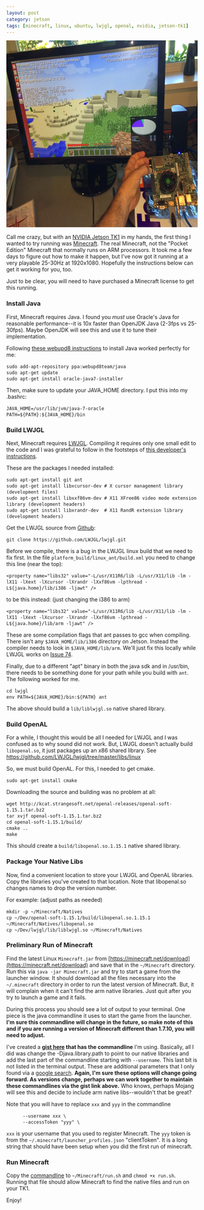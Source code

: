 ```yaml
---
layout: post
category: jetson
tags: [minecraft, linux, ubuntu, lwjgl, openal, nvidia, jetson-tk1]
---
```


<img src="/assets/image/jetson_minecraft_med.jpg" width="645" height="490" />

Call me crazy, but with an [NVIDIA Jetson
TK1](https://developer.nvidia.com/jetson-tk1) in my hands, the first
thing I wanted to try running was [Minecraft](https://minecraft.net/).
The real Minecraft, not the "Pocket Edition" Minecraft that normally
runs on ARM processors.  It took me a few days to figure out how to
make it happen, but I've now got it running at a very playable 25-30Hz
at 1920x1080.  Hopefully the instructions below can get it working for
you, too.

Just to be clear, you will need to have purchased a Minecraft license
to get this running.

### Install Java

First, Minecraft requires Java.  I found you *must* use Oracle's Java
for reasonable performance--it is 10x faster than OpenJDK Java (2-3fps
vs 25-30fps).  Maybe OpenJDK will see this and use it to tune their
implementation.

Following [these webupd8
instructions](http://www.webupd8.org/2012/01/install-oracle-java-jdk-7-in-ubuntu-via.html)
to install Java worked perfectly for me:

```
sudo add-apt-repository ppa:webupd8team/java
sudo apt-get update
sudo apt-get install oracle-java7-installer
```

Then, make sure to update your JAVA_HOME directory.  I put this into
my .bashrc:

```
JAVA_HOME=/usr/lib/jvm/java-7-oracle
PATH=${PATH}:${JAVA_HOME}/bin
```

### Build LWJGL

Next, Minecraft requires [LWJGL](http://lwjgl.org/).  Compiling it
requires only one small edit to the code and I was grateful to follow
in the footsteps of [this developer's
instructions](http://it.toolbox.com/wiki/index.php/Developing_on_Raspberry_Pi).

These are the packages I needed installed:

```
sudo apt-get install git ant
sudo apt-get install libxcursor-dev # X cursor management library (development files)
sudo apt-get install libxxf86vm-dev # X11 XFree86 video mode extension library (development headers)
sudo apt-get install libxrandr-dev  # X11 RandR extension library (development headers)
```

Get the LWJGL source from [Github](http://github.com):

```
git clone https://github.com/LWJGL/lwjgl.git
```

Before we compile, there is a bug in the LWJGL linux build that we
need to fix first. In the file `platform_build/linux_ant/build.xml`
you need to change this line (near the top):

```
<property name="libs32" value="-L/usr/X11R6/lib -L/usr/X11/lib -lm -lX11 -lXext -lXcursor -lXrandr -lXxf86vm -lpthread -L${java.home}/lib/i386 -ljawt" />
```

to be this instead: (just changing the i386 to arm)

```
<property name="libs32" value="-L/usr/X11R6/lib -L/usr/X11/lib -lm -lX11 -lXext -lXcursor -lXrandr -lXxf86vm -lpthread -L${java.home}/lib/arm -ljawt" />
```

These are some compilation flags that ant passes to gcc when
compiling. There isn't any `$JAVA_HOME/lib/i386` directory on Jetson.
Instead the compiler needs to look in `$JAVA_HOME/lib/arm`.  We'll
just fix this locally while LWJGL works on [Issue
74](https://github.com/LWJGL/lwjgl/issues/74#issuecomment-50048448).

Finally, due to a different "apt" binary in both the java sdk and in
/usr/bin, there needs to be something done for your path while you
build with `ant`.  The following worked for me.

```
cd lwjgl
env PATH=${JAVA_HOME}/bin:${PATH} ant
```

The above should build a `lib/liblwjgl.so` native shared library.

### Build OpenAL

For a while, I thought this would be all I needed for LWJGL and I was
confused as to why sound did not work.  But, LWJGL doesn't actually
build `libopenal.so`, it just packages up an x86 shared library.
See https://github.com/LWJGL/lwjgl/tree/master/libs/linux

So, we must build OpenAL.  For this, I needed to get cmake.

```
sudo apt-get install cmake
```

Downloading the source and building was no problem at all:

```
wget http://kcat.strangesoft.net/openal-releases/openal-soft-1.15.1.tar.bz2
tar xvjf openal-soft-1.15.1.tar.bz2
cd openal-soft-1.15.1/build/
cmake ..
make
```

This should create a `build/libopenal.so.1.15.1` native shared library.

### Package Your Native Libs

Now, find a convenient location to store your LWJGL and OpenAL
libraries.  Copy the libraries you've created to that location.  Note
that libopenal.so changes names to drop the version number.

For example: (adjust paths as needed)

```
mkdir -p ~/Minecraft/Natives
cp ~/Dev/openal-soft-1.15.1/build/libopenal.so.1.15.1 ~/Minecraft/Natives/libopenal.so
cp ~/Dev/lwjgl/lib/liblwjgl.so ~/Minecraft/Natives
```

### Preliminary Run of Minecraft

Find the latest Linux `Minecraft.jar` from
[https://minecraft.net/download](https://minecraft.net/download) and
save that in the `~/Minecraft` directory.  Run this via `java -jar
Minecraft.jar` and try to start a game from the launcher window.  It
should download all the files necessary into the `~/.minecraft`
directory in order to run the latest version of Minecraft.  But, it
will complain when it can't find the arm native libraries.  Just quit
after you try to launch a game and it fails.

During this process you should see a lot of output to your terminal.
One piece is the java commandline it uses to start the game from the
launcher.  **I'm sure this commandline will change in the future, so
make note of this and if you are running a version of Minecraft
different than 1.7.10, you will need to adjust.**

I've created a **[gist
here](https://gist.github.com/rogerallen/91526c9c8be1a82881e0) that
has the commandline** I'm using.  Basically, all I did was change the
-Djava.library.path to point to our native libraries and add the last
part of the commandline starting with `--username`.  This last bit is
not listed in the terminal output.  These are additional parameters
that I only found via a [google
search](http://gaming.stackexchange.com/questions/156000/launching-minecraft-1-7-4-from-the-command-line). **Again,
I'm sure these options will change going forward.  As versions change,
perhaps we can work together to maintain these commandlines via the
gist link above.** Who knows, perhaps Mojang will see this and decide
to include arm native libs--wouldn't that be great?

Note that you will have to replace `xxx` and `yyy` in the commandline

```
      --username xxx \
      --accessToken "yyy" \
```

`xxx` is your username that you used to register Minecraft.  The `yyy`
token is from the `~/.minecraft/launcher_profiles.json` "clientToken".
It is a long string that should have been setup when you did the first
run of minecraft.

### Run Minecraft

Copy the
[commandline](https://gist.github.com/rogerallen/91526c9c8be1a82881e0)
to `~/Minecraft/run.sh` and `chmod +x run.sh`.  Running that file
should allow Minecraft to find the native files and run on your TK1.

Enjoy!
